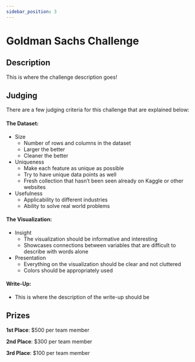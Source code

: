 ```yaml
---
sidebar_position: 3
---
```


# Goldman Sachs Challenge

## Description

This is where the challenge description goes!

## Judging
There are a few judging criteria for this challenge that are explained below:

#### The Dataset:
- Size
   * Number of rows and columns in the dataset
   * Larger the better
   * Cleaner the better
- Uniqueness
   * Make each feature as unique as possible
   * Try to have unique data points as well
   * Fresh collection that hasn’t been seen already on Kaggle or other websites
- Usefulness
   * Applicability to different industries
   * Ability to solve real world problems


#### The Visualization:
- Insight
   * The visualization should be informative and interesting
   * Showcases connections between variables that are difficult to describe with words alone
- Presentation
   * Everything on the visualization should be clear and not cluttered
   * Colors should be appropriately used

#### Write-Up:
- This is where the description of the write-up should be

## Prizes
**1st Place**: $500 per team member

**2nd Place**: $300 per team member

**3rd Place**: $100 per team member
